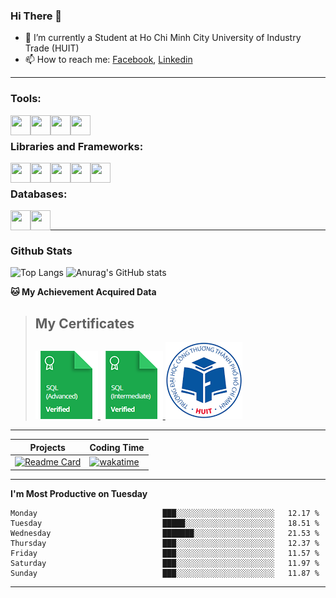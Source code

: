 <!--### <p>Hi There ! <img src="https://media.giphy.com/media/hvRJCLFzcasrR4ia7z/giphy.gif" width="25"></p>-->
<!-- [![Typing SVG](https://readme-typing-svg.herokuapp.com/?font=Roboto&color=016EEA&size=60&center=true&vCenter=true&width=900&height=100&lines=Hi+there!+%F0%9F%91%8B;I'm+Nguyễn+Hữu+Đại;I'm+a+Backend+Engineer.;Nice+to+Meet+You+!!!...)](https://github.com/dainguyen1809) -->

### Hi There 👋

- 🏫 I’m currently a Student at Ho Chi Minh City University of Industry Trade (HUIT) 
- 📫 How to reach me: [Facebook], [Linkedin]
<!-- - 🫀 Hobby: I love to see the scenery and flowers 🌸 -->
---

### Tools:
<img align='left' height="32" width="32" src="https://cdn.jsdelivr.net/npm/simple-icons@4.8.0/icons/visualstudiocode.svg" />
<img align='left' height="32" width="32" src="https://cdn.jsdelivr.net/npm/simple-icons@4.8.0/icons/postman.svg" />
 <img align='left' height="32" width="32" src="https://cdn.jsdelivr.net/npm/simple-icons@4.8.0/icons/docker.svg" /> 
 <img align='left' height="32" width="32" src="https://cdn.jsdelivr.net/npm/simple-icons@4.8.0/icons/jenkins.svg" /> 
<br>

### Libraries and Frameworks:

<img align='left' height="32" width="32" src="https://cdn.jsdelivr.net/npm/simple-icons@4.8.0/icons/dot-net.svg" />
<img align='left' height="32" width="32" src="https://cdn.jsdelivr.net/npm/simple-icons@4.8.0/icons/laravel.svg" />
<img align='left' height="32" width="32" src="https://cdn.jsdelivr.net/npm/simple-icons@4.8.0/icons/express.svg" />
<img align='left' height="32" width="32" src="https://cdn.jsdelivr.net/npm/simple-icons@4.8.0/icons/react.svg" />
<img align='left' height="32" width="32" src="https://cdn.jsdelivr.net/npm/simple-icons@4.8.0/icons/jquery.svg" />
<br>

### Databases:

<img align='left' height="32" width="32" src="https://cdn.jsdelivr.net/npm/simple-icons@4.8.0/icons/mysql.svg" />
<img align='left' height="32" width="32" src="https://cdn.jsdelivr.net/npm/simple-icons@4.8.0/icons/mongodb.svg" />
<br>

---
### Github Stats
![Top Langs](https://github-readme-stats.vercel.app/api/top-langs/?username=dainguyen1809&theme=onedark&show&hide=html,scss,CSS,hack,vue,blade)
![Anurag's GitHub stats](https://github-readme-stats.vercel.app/api?username=dainguyen1809&theme=nightowl&show_icons=true&hide=contribs,stars)
<!-- >![Top Langs](https://github-readme-stats.vercel.app/api/top-langs/?username=dainguyen1809&hide_progress=true) -->

**🐱 My Achievement Acquired Data** 
>## My Certificates
>
><a href="Skills%20Certification/sql_advanced%20certificate.png">
>    <img src="Skills Certification/sql_advanced_skill.png" alt="sql advanced skill"/>
></a>
><a href="Skills%20Certification/sql_intermediate certificate.png">
>    <img src="Skills Certification/sql_intermediate_skill.png" alt="sql intermediate skill"/>
></a>
><a href="Skills%20Certification/huit_certificate certificate.jpg">
>    <img src="Skills Certification/huit_certificate_skill.png" alt="huit certificate skill"/>
></a>

---
<!--START_SECTION:waka-->



| Projects | Coding Time |
| ------ | ------ |
| [![Readme Card](https://github-readme-stats.vercel.app/api/pin/?username=dainguyen1809&repo=ecommerce_laravel)](https://github.com/dainguyen1809/ecommerce_laravel) | [![wakatime](https://wakatime.com/badge/user/837e5b37-e1f2-4100-8f8f-81c9100a52aa/project/b6b7bb99-34e3-460a-b91c-f1137b0ff2ca.svg)](https://wakatime.com/badge/user/837e5b37-e1f2-4100-8f8f-81c9100a52aa/project/b6b7bb99-34e3-460a-b91c-f1137b0ff2ca) |
---
**I'm Most Productive on Tuesday** 

```
Monday                            ███░░░░░░░░░░░░░░░░░░░░░░   12.17 % 
Tuesday                           █████░░░░░░░░░░░░░░░░░░░░   18.51 % 
Wednesday                         ███████░░░░░░░░░░░░░░░░░░   21.53 % 
Thursday                          ███░░░░░░░░░░░░░░░░░░░░░░   12.37 % 
Friday                            ███░░░░░░░░░░░░░░░░░░░░░░   11.57 % 
Saturday                          ███░░░░░░░░░░░░░░░░░░░░░░   11.97 % 
Sunday                            ███░░░░░░░░░░░░░░░░░░░░░░   11.87 % 
```

---
<!--END_SECTION:waka-->
[Instagram]: https://www.instagram.com/dainguyen.dhn/
[Facebook]: https://www.facebook.com/dainguyen.dhn/
[Linkedin]: https://www.linkedin.com/in/dainguyen1809/


<!--END_SECTION:waka-->
